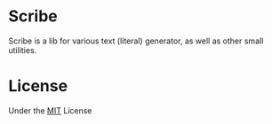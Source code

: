 # Scribe

Scribe is a lib for various text (literal) generator, as well as other small utilities. 

# License

Under the [MIT](https://github.com/Scorpio4938/scribe/blob/master/LICENSE) License